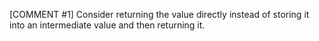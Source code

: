 [COMMENT #1]
Consider returning the value directly instead of storing it into an intermediate value and then returning it.